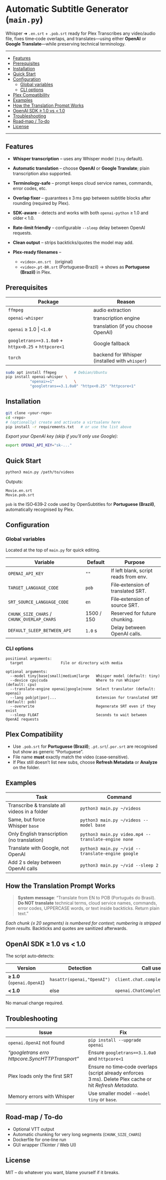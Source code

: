# Automatic Subtitle Generator (`main.py`) <!-- omit in toc -->

Whisper ➜ `.en.srt` + `.pob.srt` ready for Plex
Transcribes any video/audio file, fixes time‑code overlaps, and translates—using either **OpenAI** or **Google Translate**—while preserving technical terminology.

---

* [Features](#features)
* [Prerequisites](#prerequisites)
* [Installation](#installation)
* [Quick Start](#quick-start)
* [Configuration](#configuration)
  * [Global variables](#global-variables)
  * [CLI options](#cli-options)
* [Plex Compatibility](#plex-compatibility)
* [Examples](#examples)
* [How the Translation Prompt Works](#how-the-translation-prompt-works)
* [OpenAI SDK ≥ 1.0 vs < 1.0](#openai-sdk-≥10-vs-‹10)
* [Troubleshooting](#troubleshooting)
* [Road‑map / To‑do](#road‑map--to‑do)
* [License](#license)

---

## Features

* **Whisper transcription** – uses any Whisper model (`tiny` default).
* **Automatic translation** – choose **OpenAI** or **Google Translate**; plain transcription also supported.
* **Terminology‑safe** – prompt keeps cloud service names, commands, error codes, etc.
* **Overlap fixer** – guarantees ≥ 3 ms gap between subtitle blocks after rounding (required by Plex).
* **SDK‑aware** – detects and works with both `openai‑python` ≥ 1.0 and older < 1.0.
* **Rate‑limit friendly** – configurable `--sleep` delay between OpenAI requests.
* **Clean output** – strips backticks/quotes the model may add.
* **Plex‑ready filenames** –

  * `<video>.en.srt`   (original)
  * `<video>.pt-BR.srt` (Portuguese‑Brazil) → shows as **Portuguese (Brazil)** in Plex.

## Prerequisites

| Package                                              | Reason                                         |
| ---------------------------------------------------- | ---------------------------------------------- |
| `ffmpeg`                                             | audio extraction                               |
| `openai-whisper`                                     | transcription engine                           |
| `openai` ≥ 1.0 \| `<1.0`                             | translation (if you choose OpenAI)             |
| `googletrans==3.1.0a0` + `httpx<0.25` + `httpcore<1` | Google fallback                                |
| `torch`                                              | backend for Whisper (installed with `whisper`) |

```bash
sudo apt install ffmpeg        # Debian/Ubuntu
pip install openai-whisper \
           "openai>=1"         \
           "googletrans==3.1.0a0" "httpx<0.25" "httpcore<1"
```

## Installation

```bash
git clone <your-repo>
cd <repo>
# (optionally) create and activate a virtualenv here
pip install -r requirements.txt   # or use the list above
```

*Export your OpenAI key (skip if you’ll only use Google):*

```bash
export OPENAI_API_KEY="sk-..."
```

## Quick Start

```bash
python3 main.py /path/to/videos
```

Outputs:

```
Movie.en.srt
Movie.pob.srt
```

`pob` is the ISO‑639‑2 code used by OpenSubtitles for **Portuguese (Brazil)**, automatically recognised by Plex.

## Configuration

### Global variables

Located at the top of `main.py` for quick editing.

| Variable                                   | Default    | Purpose                               |
| ------------------------------------------ | ---------- | ------------------------------------- |
| `OPENAI_API_KEY`                           | `""`       | If left blank, script reads from env. |
| `TARGET_LANGUAGE_CODE`                     | `pob`      | File‑extension of translated SRT.     |
| `SRT_SOURCE_LANGUAGE_CODE`                 | `en`       | File‑extension of source SRT.         |
| `CHUNK_SIZE_CHARS` / `CHUNK_OVERLAP_CHARS` | 1500 / 150 | Reserved for future chunking.         |
| `DEFAULT_SLEEP_BETWEEN_API`                | `1.0` s    | Delay between OpenAI calls.           |

### CLI options

```
positional arguments:
  target                 File or directory with media

optional arguments:
  --model tiny|base|small|medium|large   Whisper model (default: tiny)
  --device cpu|cuda                      Where to run Whisper (default: cpu)
  --translate-engine openai|google|none  Select translator (default: openai)
  --lang pob|pt|por|...                  Extension for translated SRT (default: pob)
  --overwrite                            Regenerate SRT even if they exist
  --sleep FLOAT                          Seconds to wait between OpenAI requests
```

## Plex Compatibility

* Use `.pob.srt` for **Portuguese (Brazil)**; `.pt.srt`/`.por.srt` are recognised but show as generic “Portuguese”.
* File name **must** exactly match the video (case‑sensitive).
* If Plex still doesn’t list new subs, choose **Refresh Metadata** or **Analyze** on the folder.

## Examples

| Task                                          | Command                                             |
| --------------------------------------------- | --------------------------------------------------- |
| Transcribe & translate all videos in a folder | `python3 main.py ~/videos`                          |
| Same, but force Whisper `base`                | `python3 main.py ~/videos --model base`             |
| Only English transcription (no translation)   | `python3 main.py video.mp4 --translate-engine none` |
| Translate with Google, not OpenAI             | `python3 main.py ~/vid --translate-engine google`   |
| Add 2 s delay between OpenAI calls            | `python3 main.py ~/vid --sleep 2`                   |

## How the Translation Prompt Works

> **System message**:
> “Translate from EN to POB (Português do Brasil).
> **Do NOT translate** technical terms, cloud service names, commands, error codes, UPPERCASE words, or text inside backticks.
> Return plain text.”

*Each chunk (≤ 20 segments) is numbered for context; numbering is stripped from results.*
Backticks and quotes are sanitized afterwards.

## OpenAI SDK ≥ 1.0 vs < 1.0

The script auto‑detects:

| Version                     | Detection                  | Call used                        |
| --------------------------- | -------------------------- | -------------------------------- |
| **≥ 1.0** (`openai.OpenAI`) | `hasattr(openai,"OpenAI")` | `client.chat.completions.create` |
| **< 1.0**                   | else                       | `openai.ChatCompletion.create`   |

No manual change required.

## Troubleshooting

| Issue                                           | Fix                                                                                                       |
| ----------------------------------------------- | --------------------------------------------------------------------------------------------------------- |
| `openai.OpenAI` not found                       | `pip install --upgrade openai`                                                                            |
| *“googletrans erro httpcore.SyncHTTPTransport”* | Ensure `googletrans==3.1.0a0` and `httpcore<1`                                                            |
| Plex loads only the first SRT                   | Ensure no time‑code overlaps (script already enforces 3 ms). Delete Plex cache or hit *Refresh Metadata*. |
| Memory errors with Whisper                      | Use smaller model `--model tiny` or `base`.                                                               |

## Road‑map / To‑do

* Optional VTT output
* Automatic chunking for very long segments (`CHUNK_SIZE_CHARS`)
* Dockerfile for one‑line run
* GUI wrapper (Tkinter / Web UI)

## License

MIT – do whatever you want, blame yourself if it breaks.
